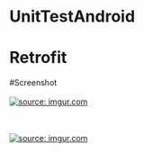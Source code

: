 # UnitTestAndroid
# Retrofit
#Screenshot </br> </br>
<a href="https://imgur.com/9yMqmYa"><img src="https://i.imgur.com/BfPCatI.png" title="source: imgur.com" /></a>

</br></br>
<a href="https://imgur.com/aZ1R4hw"><img src="https://i.imgur.com/kugwlDb.png" title="source: imgur.com" /></a>
</br>
